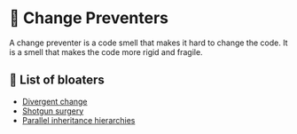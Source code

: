 # 🌂 Change Preventers

A change preventer is a code smell that makes it hard to change the code. It is a smell that makes the code more rigid and fragile.

## 📝 List of bloaters

- [Divergent change](./01-divergent-change/README.md)
- [Shotgun surgery](./02-shotgun-surgery/README.md)
- [Parallel inheritance hierarchies](./03-parallel-inheritance-hierarchies/README.md)

